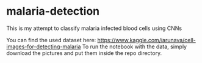 # malaria-detection
This is my attempt to classify malaria infected blood cells using CNNs

You can find the used dataset here: https://www.kaggle.com/iarunava/cell-images-for-detecting-malaria
To run the notebook with the data, simply download the pictures and put them inside the repo directory.
